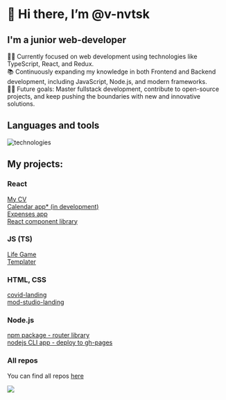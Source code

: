 # 👋 Hi there, I’m @v-nvtsk 

## I'm a junior web-developer

👨‍💻 Currently focused on web development using technologies like TypeScript, React, and Redux.  
📚 Continuously expanding my knowledge in both Frontend and Backend development, including JavaScript, Node.js, and modern frameworks.  
💪🏼 Future goals: Master fullstack development, contribute to open-source projects, and keep pushing the boundaries with new and innovative solutions.  

## Languages and tools
![technologies](https://github.com/v-nvtsk/v-nvtsk/assets/138329268/02c2ee88-5bb3-4613-9fb4-bcd8c732cf9d)

## My projects:

### React
[My CV](https://v-nvtsk.github.io)  
[Calendar app* (in development) ](https://github.com/v-nvtsk/otus-jsbasic-final-project)  
[Expenses app](https://github.com/v-nvtsk/expenses-app)  
[React component library](https://github.com/v-nvtsk/react-component-lib)  

### JS (TS)
[Life Game](https://github.com/v-nvtsk/life-game)  
[Templater](https://github.com/v-nvtsk/templater)  

### HTML, CSS
[covid-landing](https://github.com/v-nvtsk/covid-landing)  
[mod-studio-landing](https://github.com/v-nvtsk/mod-studio-landing)  

### Node.js
[npm package - router library](https://github.com/v-nvtsk/npm-package-routelib)  
[nodejs CLI app - deploy to gh-pages](https://github.com/v-nvtsk/otus-jsbasic-dz50-nodejs)  

### All repos
You can find all repos [here](https://github.com/v-nvtsk?tab=repositories)  

<!---
![Codewars](https://github.r2v.ch/codewars?user=v-nvtsk)  
--->

[![](https://www.codewars.com/users/v-nvtsk/badges/small)](https://www.codewars.com/users/v-nvtsk/)

<!---
v-nvtsk/v-nvtsk is a ✨ special ✨ repository because its `README.md` (this file) appears on your GitHub profile.
You can click the Preview link to take a look at your changes.
--->
